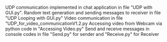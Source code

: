 UDP communication implemented in chat application in file "UDP with GUI.py".
Random text generation and sending messages to receiver in file "UDP Looping with GUI.py"
Video communication in file "UDP_for_video_communicationV1.2.py
Accessing video from Webcam via python code in "Accessing Video.py"
Send and receive messages in console codes in file "Send.py" for sender and "Receive.py" for Receiver
